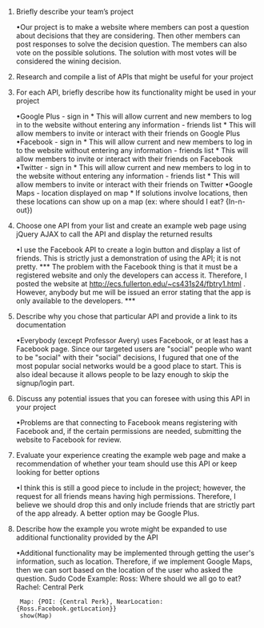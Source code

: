 1. Briefly describe your team’s project

	•Our project is to make a website where members can post a question about decisions that they are considering. Then other members can post responses to solve the decision question. The members can also vote on the possible solutions. The solution with most votes will be considered the wining decision.  


2. Research and compile a list of APIs that might be useful for your project
3. For each API, briefly describe how its functionality might be used in your project

	•Google Plus
		- sign in
			* This will allow current and new members to log in to the website without entering any information
		- friends list
			* This will allow members to invite or interact with their friends on Google Plus
	•Facebook
		- sign in
			* This will allow current and new members to log in to the website without entering any information
		- friends list
			* This will allow members to invite or interact with their friends on Facebook
	•Twitter
		- sign in
			* This will allow current and new members to log in to the website without entering any information
		- friends list
			* This will allow members to invite or interact with their friends on Twitter
	•Google Maps
		- location displayed on map
			* If solutions involve locations, then these locations can show up on a map (ex: where should I eat? {In-n-out})
	

4. Choose one API from your list and create an example web page using jQuery AJAX to call the API and display the returned results
	
	•I use the Facebook API to create a login button and display a list of friends. This is strictly just a demonstration of using the API; it is not pretty.
	*** The problem with the Facebook thing is that it must be a registered website and only the developers can access it. Therefore, I posted the website at http://ecs.fullerton.edu/~cs431s24/fbtry1.html . However, anybody but me will be issued an error stating that the app is only available to the developers. ***


5. Describe why you chose that particular API and provide a link to its documentation

	•Everybody (except Professor Avery) uses Facebook, or at least has a Facebook page. Since our targeted users are "social" people who want to be "social" with their "social" decisions, I fugured that one of the most popular social networks would be a good place to start. This is also ideal because it allows people to be lazy enough to skip the signup/login part.


6. Discuss any potential issues that you can foresee with using this API in your project

	•Problems are that connecting to Facebook means registering with Facebook and, if the certain permissions are needed, submitting the website to Facebook for review.


7. Evaluate your experience creating the example web page and make a recommendation of whether your team should use this API or keep looking for better options
	
	•I think this is still a good piece to include in the project; however, the request for all friends means having high permissions. Therefore, I believe we should drop this and only include friends that are strictly part of the app already. A better option may be Google Plus.


8. Describe how the example you wrote might be expanded to use additional functionality provided by the API

	•Additional functionality may be implemented through getting the user's information, such as location. Therefore, if we implement Google Maps, then we can sort based on the location of the user who asked the question.
	Sudo Code Example:
		Ross: Where should we all go to eat?
		Rachel: Central Perk

		Map: {POI: {Central Perk}, NearLocation: {Ross.Facebook.getLocation}}
		show(Map)

